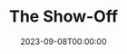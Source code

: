 ---
title: The Show-Off
date: 2023-09-08T00:00:00
opening_date: 1927-11-22
closing_date:
layout: productions
program:
Theatre: Theatre Jacksonville
cast:
- Aubrey Piper: E.S. Beauchamp-Nobbs
- Amy Fisher: Fannie Mae Snyder
- Clara Hyland: Laurine Goffin
- Mrs. Fisher: Muriel Parkes
- Frank Hyland: Philip Devlin
- Joe Fisher: Ralph Cooper
- Neil Fisher: Slocum Ball
- Gill: Ted Silber
- Rogers: L.B. Pratt
crew:
- Director: Paul Stuart Buchanan
- Scenery: Anne C. Lalor
- Scenery Assistant:
  - Birsa Shepard
  - Irene Von Osthoff
  - Walter A. Houmer
- Props: Mrs. O.Z. Tyler
- Prop Assistant:
  - Elizabeth Penfield
  - Irene Halloran
  - Mrs. Thomas L. Snowden
orchestra:
understudies:
---